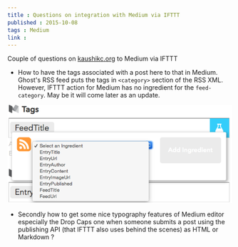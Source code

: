 ```yaml
---
title : Questions on integration with Medium via IFTTT
published : 2015-10-08
tags : Medium
link : 
---
```


Couple of questions on [kaushikc.org](kaushikc.org) to Medium via IFTTT

- How to have the tags associated with a post here to that in Medium. Ghost's RSS feed puts the tags in `<category>` section of the RSS XML. However, IFTTT action for Medium has no ingredient for the `feed-category`. May be it will come later as an update.


![IFTTT config screen for tags](/images/Screen-Shot-2015-10-08-at-1-12-03-pm.png)


- Secondly how to get some nice typography features of Medium editor especially the Drop Caps one when someone submits a post using the publishing API (that IFTTT also uses behind the scenes) as HTML or Markdown ?



